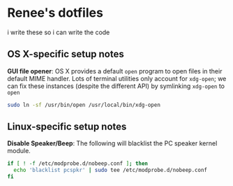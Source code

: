 # Renee's dotfiles
i write these so i can write the code

## OS X-specific setup notes

**GUI file opener**: OS X provides a default `open` program to open files in
their default MIME handler. Lots of terminal utilities only account for
`xdg-open`; we can fix these instances (despite the different API) by
symlinking `xdg-open` to `open`
```sh
sudo ln -sf /usr/bin/open /usr/local/bin/xdg-open
```
## Linux-specific setup notes

**Disable Speaker/Beep**: The following will blacklist the PC speaker kernel module.
```sh
if [ ! -f /etc/modprobe.d/nobeep.conf ]; then
  echo 'blacklist pcspkr' | sudo tee /etc/modprobe.d/nobeep.conf
fi
```
